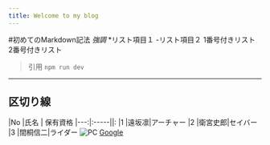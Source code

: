 ```yaml
---
title: Welcome to my blog
---
```

#初めてのMarkdown記法
*強調*
*リスト項目１
-リスト項目２
1番号付きリスト
2番号付きリスト
>引用
`npm run dev`
***
区切り線
---
|No |氏名 | 保有資格
|---:|:-----||:
|1 |遠坂凛|アーチャー
|2 |衛宮史郎|セイバー
|3 |間桐信二|ライダー
![PC](https://blogger.googleusercontent.com/img/b/R29vZ2xl/AVvXsEg0OUL0R9nh6716VCMx4KGoLWa4UrRX5uU-JepYBEerGJtx8S-TYbRc8G1pP_Jip66xX0d8id3ilBIK3kf1AWwKdSGF8M3lxfjR_XA-XoNm65MS-WXJAYJx8eL3R-f7MvzrHyDNZ1k_Iw1S/s846/computer_laptop_angle1.png)
[Google](https://www.google.com/?authuser=0)
